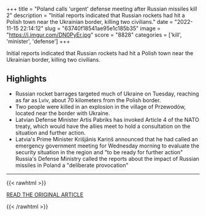 +++
title = "Poland calls 'urgent' defense meeting after Russian missiles kill 2"
description = "Initial reports indicated that Russian rockets had hit a Polish town near the Ukrainian border, killing two civilians."
date = "2022-11-15 22:14:12"
slug = "63740f18541ae95e1c185b35"
image = "https://i.imgur.com/DN0PyEr.jpg"
score = "8828"
categories = ['kill', 'minister', 'defense']
+++

Initial reports indicated that Russian rockets had hit a Polish town near the Ukrainian border, killing two civilians.

## Highlights

- Russian rocket barrages targeted much of Ukraine on Tuesday, reaching as far as Lviv, about 70 kilometers from the Polish border.
- Two people were killed in an explosion in the village of Przewodów, located near the border with Ukraine.
- Latvian Defense Minister Artis Pabriks has invoked Article 4 of the NATO treaty, which would have the allies meet to hold a consultation on the situation and further action.
- Latvia's Prime Minister Krišjānis Kariņš announced that he had called an emergency government meeting for Wednesday morning to evaluate the security situation in the region and "to be ready for further action" Russia's Defense Ministry called the reports about the impact of Russian missiles in Poland a "deliberate provocation"

---

{{< rawhtml >}}
  <p class="article-category">
    <a target="_blank" href="https://www.jpost.com/breaking-news/article-722483">READ THE ORIGINAL ARTICLE</a>
  </p>
{{< /rawhtml >}}
